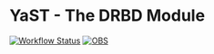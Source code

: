 # YaST - The DRBD Module #

[![Workflow Status](https://github.com/yast/yast-drbd/workflows/CI/badge.svg?branch=master)](
https://github.com/yast/yast-drbd/actions?query=branch%3Amaster)
[![OBS](https://github.com/yast/yast-drbd/actions/workflows/submit.yml/badge.svg)](https://github.com/yast/yast-drbd/actions/workflows/submit.yml)
